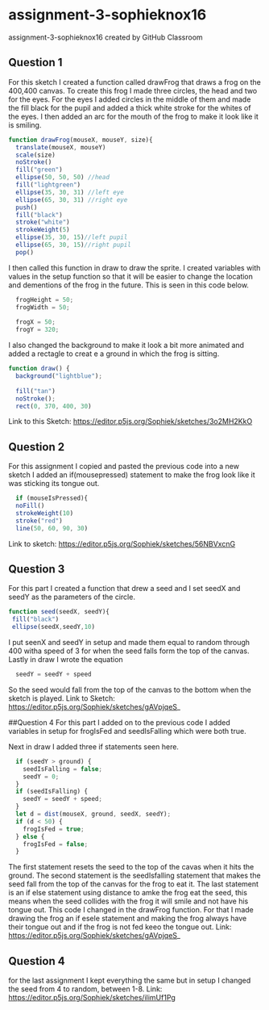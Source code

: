 # assignment-3-sophieknox16
assignment-3-sophieknox16 created by GitHub Classroom
## Question 1
For this sketch I created a function called drawFrog that draws a frog on the 400,400 canvas. 
To create this frog I made three circles, the head and two for the eyes. 
For the eyes I added circles in the middle of them and made the fill black for the pupil and added a thick white stroke for the whites of the eyes. 
I then added an arc for the mouth of the frog to make it look like it is smiling.
```Javascript
function drawFrog(mouseX, mouseY, size){
  translate(mouseX, mouseY)
  scale(size)
  noStroke()
  fill("green")
  ellipse(50, 50, 50) //head
  fill("lightgreen")
  ellipse(35, 30, 31) //left eye
  ellipse(65, 30, 31) //right eye
  push()
  fill("black")
  stroke("white")
  strokeWeight(5)
  ellipse(35, 30, 15)//left pupil
  ellipse(65, 30, 15)//right pupil
  pop()
 ```
I then called this function in draw to draw the sprite. 
I created variables with values in the setup function so that it will be easier to change the location and dementions of the frog in the future. This is seen in this code below. 
```Javascript
  frogHeight = 50;
  frogWidth = 50;
  
  frogX = 50;
  frogY = 320;
 ```
I also changed the background to make it look a bit more animated and added a rectagle to creat e a ground in which the frog is sitting. 
```Javascript
function draw() {
  background("lightblue");
 
  fill("tan")
  noStroke();
  rect(0, 370, 400, 30)
```
Link to this Sketch: https://editor.p5js.org/Sophiek/sketches/3o2MH2KkO

## Question 2 
For this assignment I copied and pasted the previous code into a new sketch
I added an if(mousepressed) statement to make the frog look like it was sticking its tongue out.
```Javascript
  if (mouseIsPressed){
  noFill()
  strokeWeight(10)
  stroke("red")
  line(50, 60, 90, 30)
 ```
 Link to sketch: https://editor.p5js.org/Sophiek/sketches/56NBVxcnG 
 
 ## Question 3
 For this part I created a function that drew a seed and I set seedX and seedY as the parameters of the circle. 
 ```Javascript
 function seed(seedX, seedY){
  fill("black")
  ellipse(seedX,seedY,10)
 ```
 I  put seenX and seedY in setup and made them equal to random through 400 witha  speed of 3 for when the seed falls form the top of the canvas.
 Lastly in draw I wrote the equation 
```Javascript
  seedY = seedY + speed 
 ```
So the seed would fall from the top of the canvas to the bottom when the sketch is played. 
Link to Sketch: https://editor.p5js.org/Sophiek/sketches/gAVpjqeS_

##Question 4
For this part I added on to the previous code 
I added variables in setup for frogIsFed and seedIsFalling which were both true. 

Next in draw I added three if statements seen here.
```Javascript
  if (seedY > ground) {
    seedIsFalling = false;
    seedY = 0;
  }
  if (seedIsFalling) {
    seedY = seedY + speed;
  }
  let d = dist(mouseX, ground, seedX, seedY);
  if (d < 50) {
    frogIsFed = true;
  } else {
    frogIsFed = false;
  }
```
The first statement resets the seed to the top of the cavas when it hits the ground. 
The second statement is the seedIsfalling statement that makes the seed fall from the top of the canvas for the frog to eat it. 
The last statement is an if else statement using distance to amke the frog eat the seed, this means when the seed collides with the frog it will smile and not have his tongue out. This code I changed in the drawFrog function.
For that I made drawing the frog an if esele statement and making the frog always have their tongue out and if the frog is not fed keeo the tongue out. 
Link: https://editor.p5js.org/Sophiek/sketches/gAVpjqeS_ 

## Question 4
for the last assignment I kept everything the same but in setup I changed the seed from 4 to random, between 1-8. 
Link: https://editor.p5js.org/Sophiek/sketches/ilimUf1Pg
